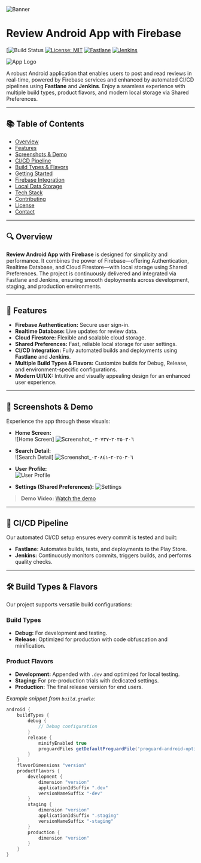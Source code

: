 <!-- Banner Image -->
![Banner](![3dUkjUHTGjR3_1024_500](https://github.com/user-attachments/assets/983cb002-d6ba-44f7-aec5-d57d5bb87c60))

# Review Android App with Firebase

[![Build Status](https://codefresh.io/wp-content/uploads/2023/07/Build_Success_2.jpg)
[![License: MIT]()](LICENSE)
[![Fastlane]()](https://fastlane.tools)
[![Jenkins]()](https://www.jenkins.io/)

![App Logo](![ic_launcher_prod](https://github.com/user-attachments/assets/017cd5d5-64d3-488b-86c1-1789605521d4))

A robust Android application that enables users to post and read reviews in real-time, powered by Firebase services and enhanced by automated CI/CD pipelines using **Fastlane** and **Jenkins**. Enjoy a seamless experience with multiple build types, product flavors, and modern local storage via Shared Preferences.

---

## 📚 Table of Contents

- [Overview](#overview)
- [Features](#features)
- [Screenshots & Demo](#screenshots--demo)
- [CI/CD Pipeline](#cicd-pipeline)
- [Build Types & Flavors](#build-types--flavors)
- [Getting Started](#getting-started)
- [Firebase Integration](#firebase-integration)
- [Local Data Storage](#local-data-storage)
- [Tech Stack](#tech-stack)
- [Contributing](#contributing)
- [License](#license)
- [Contact](#contact)

---

## 🔍 Overview

**Review Android App with Firebase** is designed for simplicity and performance. It combines the power of Firebase—offering Authentication, Realtime Database, and Cloud Firestore—with local storage using Shared Preferences. The project is continuously delivered and integrated via Fastlane and Jenkins, ensuring smooth deployments across development, staging, and production environments.

---

## 🚀 Features

- **Firebase Authentication:** Secure user sign-in.
- **Realtime Database:** Live updates for review data.
- **Cloud Firestore:** Flexible and scalable cloud storage.
- **Shared Preferences:** Fast, reliable local storage for user settings.
- **CI/CD Integration:** Fully automated builds and deployments using **Fastlane** and **Jenkins**.
- **Multiple Build Types & Flavors:** Customize builds for Debug, Release, and environment-specific configurations.
- **Modern UI/UX:** Intuitive and visually appealing design for an enhanced user experience.

---

## 🎨 Screenshots & Demo

Experience the app through these visuals:

- **Home Screen:**  
  ![Home Screen] ![Screenshot_٢٠٢٥٠٣٠٦-٠٣٠٧٣٧](https://github.com/user-attachments/assets/912e332b-bd81-45ed-a1f8-eea574939bd50)

- **Search Detail:**  
  ![Search Detail] ![Screenshot_٢٠٢٥٠٣٠٦-٠٣٠٨٤١](https://github.com/user-attachments/assets/4d98f51c-4652-489e-bd17-3cfa62978a8c)

- **User Profile:**  
  ![User Profile](![Screenshot_٢٠٢٥٠٣٠٦-٠٣٠٩٣٦](https://github.com/user-attachments/assets/db493e10-9894-48aa-820e-6a8be09fdbe8))

- **Settings (Shared Preferences):**  ![Settings](![Screenshot_٢٠٢٥٠٣٠٦-٠٣١٠١٥](https://github.com/user-attachments/assets/4afb2fba-9dd5-43c4-9019-eedbb8fa1572))

> **Demo Video:** [Watch the demo](https://www.youtube.com/) <!-- Replace with your demo video link -->

---

## 🤖 CI/CD Pipeline

Our automated CI/CD setup ensures every commit is tested and built:

- **Fastlane:** Automates builds, tests, and deployments to the Play Store.  
- **Jenkins:** Continuously monitors commits, triggers builds, and performs quality checks.

---

## 🛠 Build Types & Flavors

Our project supports versatile build configurations:

### Build Types
- **Debug:** For development and testing.
- **Release:** Optimized for production with code obfuscation and minification.

### Product Flavors
- **Development:** Appended with `.dev` and optimized for local testing.
- **Staging:** For pre-production trials with dedicated settings.
- **Production:** The final release version for end users.

*Example snippet from `build.gradle`:*
```groovy
android {
    buildTypes {
        debug {
            // Debug configuration
        }
        release {
            minifyEnabled true
            proguardFiles getDefaultProguardFile('proguard-android-optimize.txt'), 'proguard-rules.pro'
        }
    }
    flavorDimensions "version"
    productFlavors {
        development {
            dimension "version"
            applicationIdSuffix ".dev"
            versionNameSuffix "-dev"
        }
        staging {
            dimension "version"
            applicationIdSuffix ".staging"
            versionNameSuffix "-staging"
        }
        production {
            dimension "version"
        }
    }
}
